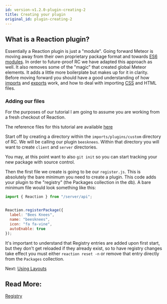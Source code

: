 ```yaml
---
id: version-v1.2.0-plugin-creating-2
title: Creating your plugin
original_id: plugin-creating-2
---
```

    
## What is a Reaction plugin?

Essentially a Reaction plugin is just a "module". Going forward Meteor is moving away from their own proprietary package format and towards [ES6 modules](http://exploringjs.com/es6/ch_modules.html). In order to future-proof RC we have adapted this approach as well. It also removes some of the "magic" that created global Meteor elements. It adds a little more boilerplate but makes up for it in clarity. Before moving forward you should have a good understanding of how [imports](https://developer.mozilla.org/en/docs/web/javascript/reference/statements/import) and [exports](https://developer.mozilla.org/en/docs/web/javascript/reference/statements/export) work, and how to deal with importing [CSS](https://guide.meteor.com/build-tool.html#css-importing) and HTML files.

### Adding our files

For the purposes of our tutorial I am going to assume you are working from a fresh checkout of Reaction.

The reference files for this tutorial are available [here](https://github.com/reactioncommerce/reaction-example-plugin)

Start off by creating a directory within the `imports/plugins/custom` directory of RC. We will be calling our plugin `beesknees`. Within that directory you will want to create `client` and `server` directories.

You may, at this point want to also `git init` so you can start tracking your new package with source control.

Then the first file we create is going to be our `register.js`. This is absolutely the bare minimum you need to create a plugin. This code adds your plugin to the "registry" (the Packages collection in the db). A bare minimum file would look something like this:

```js
import { Reaction } from "/server/api";


Reaction.registerPackage({
  label: "Bees Knees",
  name: "beesknees",
  icon: "fa fa-vine",
  autoEnable: true
});
```

It's important to understand that Registry entries are added upon first start, but they don't get reloaded if they already exist, so to have registry changes take effect you must either `reaction reset -n` or remove that entry directly from the `Packages` collection.

Next: [Using Layouts](plugin-layouts-3)

## Read More:

[Registry](registry)

